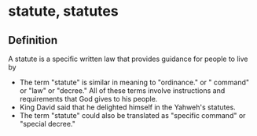 # statute, statutes

## Definition

A statute is a specific written law that provides guidance for people to live by

* The term "statute" is similar in meaning to "ordinance." or " command" or "law" or "decree." All of these terms involve instructions and requirements that God gives to his people.
* King David said that he delighted himself in the Yahweh's statutes.
* The term "statute" could also be translated as "specific command" or "special decree."